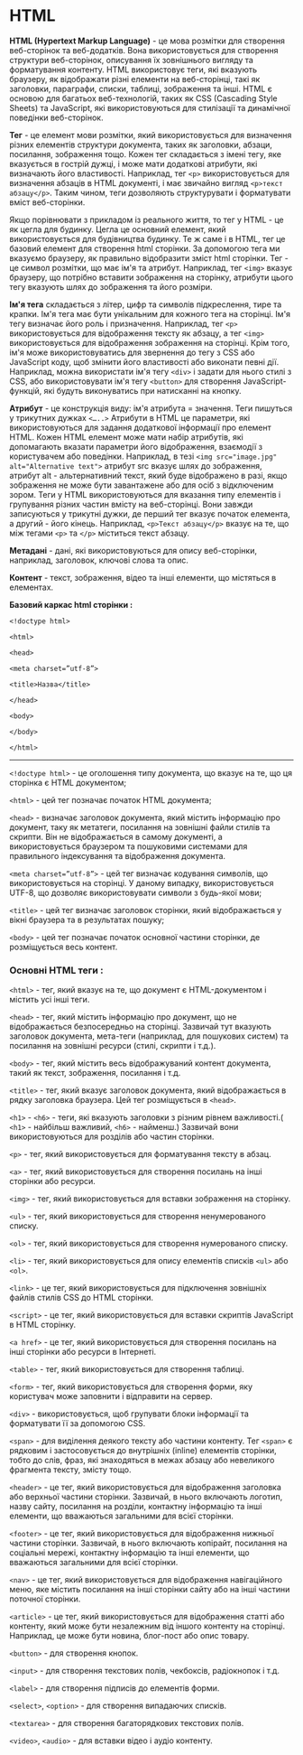 # HTML

**HTML (Hypertext Markup Language)** - це мова розмітки для створення веб-сторінок та веб-додатків. Вона використовується для створення структури веб-сторінок, описування їх зовнішнього вигляду та форматування контенту. HTML використовує теги, які вказують браузеру, як відображати різні елементи на веб-сторінці, такі як заголовки, параграфи, списки, таблиці, зображення та інші. HTML є основою для багатьох веб-технологій, таких як CSS (Cascading Style Sheets) та JavaScript, які використовуються для стилізації та динамічної поведінки веб-сторінок.

**Тег** - це елемент мови розмітки, який використовується для визначення різних елементів структури документа, таких як заголовки, абзаци, посилання, зображення тощо. Кожен тег складається з імені тегу, яке вказується в гострій дужці, і може мати додаткові атрибути, які визначають його властивості. Наприклад, тег `<p>` використовується для визначення абзаців в HTML документі, і має звичайно вигляд `<p>текст абзацу</p>`. Таким чином, теги дозволяють структурувати і форматувати вміст веб-сторінки.

Якщо порівнювати з прикладом із реального життя, то тег у HTML - це як цегла для будинку. Цегла це основний елемент, який використовується для будівництва будинку. Те ж саме і в HTML, тег це базовий елемент для створення html сторінки. За допомогою тега ми вказуємо браузеру, як правильно відобразити зміст html сторінки. Тег - це символ розмітки, що має ім'я та атрибут. Наприклад, тег `<img>` вказує браузеру, що потрібно вставити зображення на сторінку, атрибути цього тегу вказують шлях до зображення та його розміри.

**Ім'я тега** складається з літер, цифр та символів підкреслення, тире та крапки. Ім'я тега має бути унікальним для кожного тега на сторінці. Ім'я тегу визначає його роль і призначення. Наприклад, тег `<p>` використовується для відображення тексту як абзацу, а тег `<img>` використовується для відображення зображення на сторінці. Крім того, ім'я може використовуватись для звернення до тегу з CSS або JavaScript коду, щоб змінити його властивості або виконати певні дії. 
Наприклад, можна використати ім'я тегу `<div>` і задати для нього стилі з CSS, або використовувати ім'я тегу `<button>` для створення JavaScript-функцій, які будуть виконуватись при натисканні на кнопку.

**Атрибут** - це конструкція виду: ім'я атрибута = значення. Теги пишуться у трикутних дужках `<…..>`
Атрибути в HTML це параметри, які використовуються для задання додаткової інформації про елемент HTML. Кожен HTML елемент може мати набір атрибутів, які допомагають вказати параметри його відображення, взаємодії з користувачем або поведінки.
Наприклад, в тезі `<img src="image.jpg" alt="Alternative text">` атрибут src вказує шлях до зображення, атрибут alt - альтернативний текст, який буде відображено в разі, якщо зображення не може бути завантажене або для осіб з відключеним зором.
Теги у HTML використовуються для вказання типу елементів і групування різних частин вмісту на веб-сторінці. Вони завжди записуються у трикутні дужки, де перший тег вказує початок елемента, а другий - його кінець. Наприклад, `<p>Текст абзацу</p>` вказує на те, що між тегами `<p>` та `</p>` міститься текст абзацу.

**Метадані** - дані, які використовуються для опису веб-сторінки, наприклад, заголовок, ключові слова та опис.

**Контент** - текст, зображення, відео та інші елементи, що містяться в елементах.

**Базовий каркас html сторінки :**

`<!doctype html>`

`<html>`
  
`<head>` 
  
`<meta charset=”utf-8”>`
  
 `<title>Назва</title>`
  
`</head>`  
  
`<body>` 
  
 `</body>` 
  
`</html>`   

----

`<!doctype html>` - це оголошення типу документа, що вказує на те, що ця сторінка є HTML документом;

`<html>` - цей тег позначає початок HTML документа;

`<head>` - визначає заголовок документа, який містить інформацію про документ, таку як метатеги, посилання на зовнішні файли стилів та скрипти. Він не відображається в самому документі, а використовується браузером та пошуковими системами для правильного індексування та відображення документа.

`<meta charset=”utf-8”>` - цей тег визначає кодування символів, що використовується на сторінці. У даному випадку, використовується UTF-8, що дозволяє використовувати символи з будь-якої мови;

`<title>` - цей тег визначає заголовок сторінки, який відображається у вікні браузера та в результатах пошуку;

`<body>` - цей тег позначає початок основної частини сторінки, де розміщується весь контент.

### Основні HTML теги :

`<html>` - тег, який вказує на те, що документ є HTML-документом і містить усі інші теги.

`<head>` - тег, який містить інформацію про документ, що не відображається безпосередньо на сторінці. Зазвичай тут вказують заголовок документа, мета-теги (наприклад, для пошукових систем) та посилання на зовнішні ресурси (стилі, скрипти і т.д.).

`<body>` - тег, який містить весь відображуваний контент документа, такий як текст, зображення, посилання і т.д.

`<title>` - тег, який вказує заголовок документа, який відображається в рядку заголовка браузера. Цей тег розміщується в `<head>`.

`<h1>` - `<h6>` - теги, які вказують заголовки з різним рівнем важливості.( `<h1>` - найбільш важливий, `<h6>` - найменш.) Зазвичай вони використовуються для розділів або частин сторінки.

`<p>` - тег, який використовується для форматування тексту в абзац. 

`<a>` - тег, який використовується для створення посилань на інші сторінки або ресурси.

`<img>` - тег, який використовується для вставки зображення на сторінку.

`<ul>` - тег, який використовується для створення ненумерованого списку.

`<ol>` - тег, який використовується для створення нумерованого списку.

`<li>` - тег, який використовується для опису елементів списків `<ul>` або `<ol>`.

`<link>` - це тег, який використовується для підключення зовнішніх файлів стилів CSS до HTML сторінки.

`<script>` - це тег, який використовується для вставки скриптів JavaScript в HTML сторінку.

`<a href>` - це тег, який використовується для створення посилань на інші сторінки або ресурси в Інтернеті.

`<table>` - тег, який використовується для створення таблиці.

`<form>` - тег, який використовується для створення форми, яку користувач може заповнити і відправити на сервер.

`<div>` - використовується, щоб групувати блоки інформації та форматувати її за допомогою CSS.

`<span>` - для виділення деякого тексту або частини контенту. Тег `<span>` є рядковим і застосовується до внутрішніх (inline) елементів сторінки, тобто до слів, фраз, які знаходяться в межах абзацу або невеликого фрагмента тексту, змісту тощо.

`<header>` - це тег, який використовується для відображення заголовка або верхньої частини сторінки. Зазвичай, в нього включають логотип, назву сайту, посилання на розділи, контактну інформацію та інші елементи, що вважаються загальними для всієї сторінки.

`<footer>` - це тег, який використовується для відображення нижньої частини сторінки. Зазвичай, в нього включають копірайт, посилання на соціальні мережі, контактну інформацію та інші елементи, що вважаються загальними для всієї сторінки.

`<nav>` - це тег, який використовується для відображення навігаційного меню, яке містить посилання на інші сторінки сайту або на інші частини поточної сторінки.

`<article>` - це тег, який використовується для відображення статті або контенту, який може бути незалежним від іншого контенту на сторінці. Наприклад, це може бути новина, блог-пост або опис товару.

`<button>` - для створення кнопок.

`<input>` - для створення текстових полів, чекбоксів, радіокнопок і т.д.

`<label>` - для створення підписів до елементів форми.

`<select>`, `<option>` - для створення випадаючих списків.

`<textarea>` - для створення багаторядкових текстових полів.

`<video>`, `<audio>` - для вставки відео і аудіо контенту.







